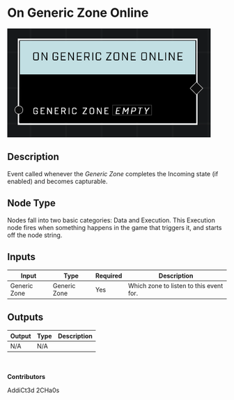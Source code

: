 # On Generic Zone Online
![alt text](../../../.gitbook/assets/on-generic-zone-online.png)
## Description
Event called whenever the *Generic Zone* completes the Incoming state (if enabled) and becomes capturable.

## Node Type
Nodes fall into two basic categories: Data and Execution. This Execution node fires when something happens in the game that triggers it, and starts off the node string.

## Inputs
| Input | Type | Required | Description |
|------------------|------------------|----------|--------------------------------------------------------------|
| Generic Zone | Generic Zone | Yes | Which zone to listen to this event for. |

## Outputs
| Output | Type | Description |
|------------------|------------------|--------------------------------------------------------------|
| N/A | N/A | |

\
\
**Contributors**

AddiCt3d 2CHa0s